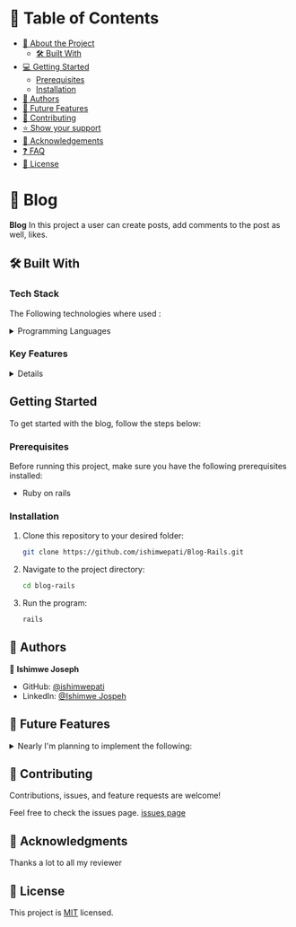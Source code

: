 
# 📗 Table of Contents

- [📖 About the Project](#about-project)
  - [🛠 Built With](#built-with)
- [💻 Getting Started](#getting-started)
  - [Prerequisites](#prerequisites)
  - [Installation](#installation)
- [👥 Authors](#authors)
- [🔭 Future Features](#future-features)
- [🤝 Contributing](#contributing)
- [⭐️ Show your support](#support)
- [🙏 Acknowledgements](#acknowledgements)
- [❓ FAQ](#faq)
- [📝 License](#license)

<!-- PROJECT DESCRIPTION -->

# 📖 Blog <a name="about-project"></a>

**Blog** In this project a user can create posts, add comments to the post as well, likes.

## 🛠 Built With <a name="built-with"></a>

### Tech Stack

The Following technologies where used : 

<details>
<summary>Programming Languages</summary>
  <ul>
    <li>Ruby on Rails</li>
  </ul>
</details>

### Key Features <a name="key-features"></a>

<details>
  <ul>
    <li>App has a database</li>
    <li>Database has 4 tables (Users, Posts, Comments, Likes)</li>
  </ul>
</details>


<!-- GETTING STARTED -->

## Getting Started <a name="getting-started"></a>

To get started with the blog, follow the steps below:

### Prerequisites

Before running this project, make sure you have the following prerequisites installed:

- Ruby on rails

### Installation <a name="installation"></a>

1. Clone this repository to your desired folder:

   ```sh
   git clone https://github.com/ishimwepati/Blog-Rails.git

2. Navigate to the project directory:

    ```sh
    cd blog-rails
3.  Run the program:
    ```sh
    rails

<!-- AUTHORS -->

## 👥 Authors <a name="authors"></a>
👤 **Ishimwe Joseph**

- GitHub: [@ishimwepati](https://github.com/ishimwepati)
- LinkedIn: [@Ishimwe Jospeh](https://www.linkedin.com/in/ishimwe-joseph-patient-0537b4155/)


## 🔭 Future Features <a name="future-features"></a>

<details>
<summary>Nearly I'm planning to implement the following:</summary>
  <ul>
    <li>UI</li>
    <li>Feature to allow user to add posts</li>
    <li>Feature to allow user to add comments and likes</li>
  </ul>
</details>

<!-- CONTRIBUTING -->
## 🤝 Contributing <a name="contributing"></a>

Contributions, issues, and feature requests are welcome!

Feel free to check the issues page.
[issues page](https://github.com/ishimwepati/Blog-Rails/issues)

<!-- ACKNOWLEDGEMENTS -->
## 🙏 Acknowledgments <a name="acknowledgements"></a>
Thanks a lot to all my reviewer

<!-- LICENSE -->
## 📝 License <a name="license"></a>
This project is [MIT](./LICENSE) licensed.